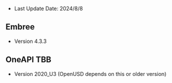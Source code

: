 - Last Update Date: 2024/8/8
## Embree
- Version   4.3.3

## OneAPI TBB
- Version   2020_U3 (OpenUSD depends on this or older version)